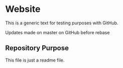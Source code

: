 # Website

This is a generic text for testing purposes with GitHub.

Updates made on master on GitHub before rebase

## Repository Purpose

This file is just a readme file.

